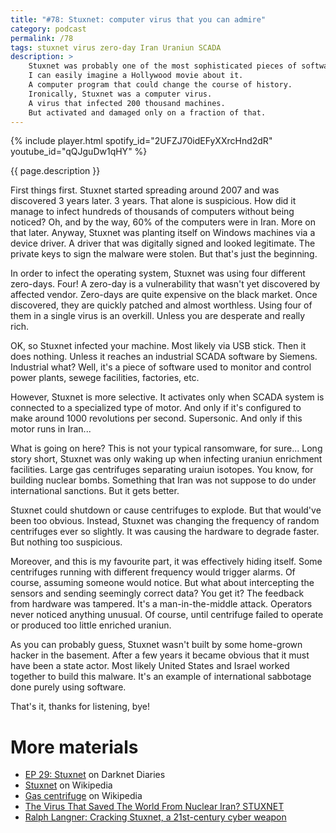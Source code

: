 ```yaml
---
title: "#78: Stuxnet: computer virus that you can admire"
category: podcast
permalink: /78
tags: stuxnet virus zero-day Iran Uraniun SCADA
description: >
    Stuxnet was probably one of the most sophisticated pieces of software ever built.
    I can easily imagine a Hollywood movie about it.
    A computer program that could change the course of history.
    Ironically, Stuxnet was a computer virus.
    A virus that infected 200 thousand machines.
    But activated and damaged only on a fraction of that.
---
```


{% include player.html spotify_id="2UFZJ70idEFyXXrcHnd2dR" youtube_id="qQJguDw1qHY" %}

{{ page.description }}

First things first.
Stuxnet started spreading around 2007 and was discovered 3 years later.
3 years.
That alone is suspicious.
How did it manage to infect hundreds of thousands of computers without being noticed?
Oh, and by the way, 60% of the computers were in Iran.
More on that later.
Anyway, Stuxnet was planting itself on Windows machines via a device driver.
A driver that was digitally signed and looked legitimate.
The private keys to sign the malware were stolen.
But that's just the beginning.

In order to infect the operating system, Stuxnet was using four different zero-days.
Four!
A zero-day is a vulnerability that wasn't yet discovered by affected vendor.
Zero-days are quite expensive on the black market.
Once discovered, they are quickly patched and almost worthless.
Using four of them in a single virus is an overkill.
Unless you are desperate and really rich.

OK, so Stuxnet infected your machine.
Most likely via USB stick.
Then it does nothing.
Unless it reaches an industrial SCADA software by Siemens.
Industrial what?
Well, it's a piece of software used to monitor and control power plants, sewege facilities, factories, etc.

However, Stuxnet is more selective.
It activates only when SCADA system is connected to a specialized type of motor.
And only if it's configured to make around 1000 revolutions per second.
Supersonic.
And only if this motor runs in Iran...

What is going on here?
This is not your typical ransomware, for sure...
Long story short, Stuxnet was only waking up when infecting uraniun enrichment facilities.
Large gas centrifuges separating uraiun isotopes.
You know, for building nuclear bombs.
Something that Iran was not suppose to do under international sanctions.
But it gets better.

Stuxnet could shutdown or cause centrifuges to explode.
But that would've been too obvious.
Instead, Stuxnet was changing the frequency of random centrifuges ever so slightly.
It was causing the hardware to degrade faster.
But nothing too suspicious.

Moreover, and this is my favourite part, it was effectively hiding itself.
Some centrifuges running with different frequency would trigger alarms.
Of course, assuming someone would notice.
But what about intercepting the sensors and sending seemingly correct data?
You get it?
The feedback from hardware was tampered.
It's a man-in-the-middle attack.
Operators never noticed anything unusual.
Of course, until centrifuge failed to operate or produced too little enriched uraniun.

As you can probably guess, Stuxnet wasn't built by some home-grown hacker in the basement.
After a few years it became obvious that it must have been a state actor.
Most likely United States and Israel worked together to build this malware.
It's an example of international sabbotage done purely using software.

That's it, thanks for listening, bye!

# More materials

* [EP 29: Stuxnet](https://darknetdiaries.com/episode/29/) on Darknet Diaries
* [Stuxnet](https://en.wikipedia.org/wiki/Stuxnet) on Wikipedia
* [Gas centrifuge](https://en.wikipedia.org/wiki/Gas_centrifuge) on Wikipedia
* [The Virus That Saved The World From Nuclear Iran? STUXNET](https://www.youtube.com/watch?v=J07N1KXOyfk)
* [Ralph Langner: Cracking Stuxnet, a 21st-century cyber weapon](https://www.youtube.com/watch?v=CS01Hmjv1pQ)
